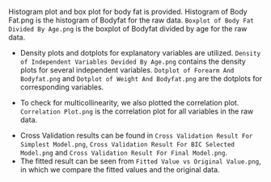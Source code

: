  Histogram plot and box plot for body fat is provided. Histogram of Body Fat.png is the histogram of Bodyfat for the raw data. `Boxplot of Body Fat Divided By Age.png` is the boxplot of Bodyfat divided by age for the raw data.

- Density plots and dotplots for explanatory variables are utilized. `Density of Independent Variables Devided By Age.png` contains the density plots for several independent variables. `Dotplot of Forearm And Bodyfat.png` and `Dotplot of Weight And Bodyfat.png` are the dotplots for corresponding variables.

- To check for multicollinearity, we also plotted the correlation plot. `Correlation Plot.png` is the correlation plot for all variables in the raw data.

* Cross Validation results can be found in `Cross Validation Result For Simplest Model.png`, `Cross Validation Result For BIC Selected Model.png` and `Cross Validation Result For Final Model.png`.
* The fitted result can be seen from `Fitted Value vs Original Value.png`, in which we compare the fitted values and the original data.
